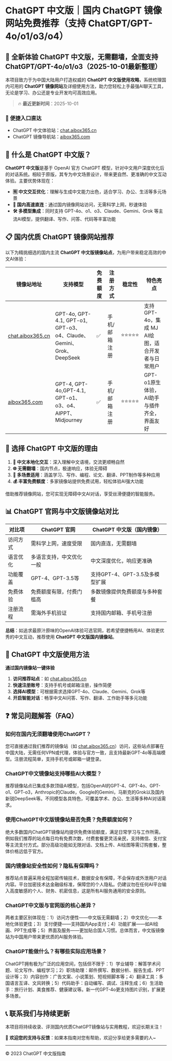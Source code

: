 # ChatGPT 中文版｜国内 ChatGPT 镜像网站免费推荐（支持 ChatGPT/GPT-4o/o1/o3/o4）

## 📢 全新体验 ChatGPT 中文版，无需翻墙，全面支持 ChatGPT/GPT-4o/o1/o3（2025-10-01最新整理）

本项目致力于为中国大陆用户打造权威的 **ChatGPT 中文版使用攻略**，系统梳理国内可用的 **ChatGPT 镜像网站**及详细使用方法，助力您轻松上手最强AI聊天工具，无论是学习、办公还是专业开发均可高效应用。

> 🔥 **最近更新时间**：2025-10-01

### 🚀 便捷入口直达

- ChatGPT 中文体验站：[chat.aibox365.cn](https://chat.aibox365.cn)
- ChatGPT 镜像导航站：[aibox365.com](https://aibox365.com)

## 🤔 什么是 ChatGPT 中文版？

**ChatGPT 中文版**是基于 OpenAI 官方 ChatGPT 模型，针对中文用户深度优化后的对话系统。相较于原版，其专为中文场景设计，带来更自然、更准确的中文互动体验。主要优势体现在：

- **🈶 中文交互优化**：理解与生成中文能力出色，适合学习、办公、生活等多元场景
- **🚀 国内高速直连**：通过国内镜像网站访问，无需科学上网，秒速体验
- **🛠️ 多模型集成**：同时支持 GPT-4o、o1、o3、Claude、Gemini、Grok 等主流AI模型，提供翻译、写作、问答、代码等丰富功能

## 📋 国内优质 ChatGPT 镜像网站推荐

以下为精挑细选的国内主流 **ChatGPT 中文版镜像站点**，为用户带来稳定高效的中文AI体验：

| 镜像站地址 | 支持模型 | 免费额度 | 注册方式 | 稳定性 | 特色亮点 |
|------------|----------|----------|----------|--------|----------|
| [chat.aibox365.cn](https://chat.aibox365.cn) | GPT-4o, GPT-4.1, GPT-o1, GPT-o3、o4、Claude、Gemini、Grok、DeepSeek | ✅ | 手机/邮箱注册 | ⭐⭐⭐⭐⭐ | 支持 GPT-4o，集成 MJ AI绘图，适合开发者与日常用户 |
| [aibox365.com](https://aibox365.com) | GPT-4, GPT-4o,GPT-4.1, GPT-o1、o3、o4、AIPPT、Midjourney | ✅ | 手机/邮箱注册 | ⭐⭐⭐⭐⭐ | GPT-o1原生体验，AI助手与插件齐全，界面友好 |

## 🌟 选择 ChatGPT 中文版的理由

1. **📝 中文本地化交互**：深入理解中文语境，交流更顺畅自然
2. **🌐 无需翻墙**：国内节点，极速响应，体验无障碍
3. **🎯 多场景适用**：涵盖学习、写作、编程、论文、翻译、PPT制作等多种应用
4. **💰 丰富免费额度**：多家镜像站提供免费试用，轻松体验AI强大功能

借助推荐镜像网站，您可实现无障碍中文AI对话，享受丝滑便捷的智能服务。

## 📊 ChatGPT 官网与中文版镜像站对比

| 对比项 | ChatGPT 官网 | ChatGPT 中文版（国内镜像） |
|--------|--------------|----------------------------|
| 访问方式 | 需科学上网，速度受限 | 国内直连，无需翻墙 |
| 语言优化 | 多语言支持，中文优化一般 | 中文深度优化，响应更准确 |
| 功能覆盖 | GPT-4、GPT-3.5等 | 支持GPT-4、GPT-3.5及多模型扩展 |
| 免费体验 | 免费额度有限，付费门槛高 | 多数镜像提供免费额度与多种套餐 |
| 注册流程 | 需海外手机验证 | 支持国内邮箱、手机号注册 |

**总结**：如追求最原汁原味的OpenAI体验可选官网，若希望便捷畅用AI、体验更优秀的中文互动，推荐使用 **ChatGPT 中文版国内镜像站**。

## 📝 ChatGPT 中文版使用方法

**通过国内镜像站一键体验**

1. **访问推荐站点**：如 [chat.aibox365.cn](https://chat.aibox365.cn)
2. **快速注册账号**：支持手机号或邮箱注册，操作简便
3. **选择AI模型**：可根据需求选择GPT-4o、Claude、Gemini、Grok等
4. **开启智能对话**：畅享中文AI问答、写作、翻译、工作助手等多元功能

## ❓ 常见问题解答（FAQ）

### 如何在国内无须翻墙使用ChatGPT？

您可直接通过我们推荐的镜像站（如 [chat.aibox365.cn](https://chat.aibox365.cn)）访问，这些站点部署在中国大陆，无需任何VPN或代理，体验与官方一致，且支持最新GPT-4o等高端模型。注册流程简单，支持手机号或邮箱一键登录。

### ChatGPT中文镜像站支持哪些AI大模型？

推荐镜像站点已集成多款顶级AI模型，包括OpenAI的GPT-4、GPT-4o、GPT-o1、GPT-o3，Anthropic的Claude，Google的Gemini，马斯克的Grok以及国内新锐DeepSeek等。不同模型各具特色，可覆盖学术、办公、生活等多种AI对话需求。

### 使用ChatGPT中文版镜像站是否免费？免费额度如何？

绝大多数国内ChatGPT镜像站均提供免费体验额度，满足日常学习与工作所需。例如我们推荐的站点每日均有免费次数，付费套餐更灵活亲民，支持微信、支付宝等主流支付方式。部分高级功能如无限对话、文档上传、AI绘图等需订购套餐，整体价格远低于官方。

### 国内镜像站安全性如何？隐私有保障吗？

推荐站点普遍采用全程加密传输技术，数据安全有保障，不会保存或外泄用户对话内容。平台加密技术达金融级标准，保障您的个人隐私。仍建议勿在任何AI平台输入高度敏感的个人、财务、机密信息，这是所有AI服务通用的安全原则。

### ChatGPT中文版与官网版的核心差异？

两者主要区别体现在：1）访问方便性——中文版无需翻墙；2）中文优化——本地化体验更佳；3）支付便捷——支持国内App支付；4）功能扩展——如AI绘画、PPT生成等；5）界面及服务——更加贴合国人习惯。总体而言，中文版镜像站为中国用户带来更优质的AI服务体验。

### ChatGPT能做什么？有哪些实际应用场景？

ChatGPT拥有极为广泛的应用空间，包括但不限于：1）学业辅导：解答学术问题、论文写作、编程学习；2）职场助理：邮件撰写、数据分析、报告生成、PPT设计等；3）内容创作：广告文案、小说策划、短视频脚本等；4）翻译工具：多国语言互译、文风转换；5）代码助手：自动编写、调试、注释生成；6）生活助手：旅行计划、美食推荐、健康建议等。新一代GPT-4o更支持图片识别，扩展更多场景。

## 📞 联系我们与持续更新

本项目将持续收录、评测国内优质ChatGPT镜像站与实用教程，欢迎长期关注！

🌟 **欢迎您的支持与反馈**：如果本指南对您有帮助，欢迎分享给更多需要的人~

---

© 2023 ChatGPT 中文版指南

